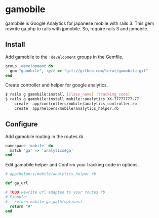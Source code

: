 gamobile
========
gamobile is Google Analytics for japanese mobile with rails 3.
This gem rewrite ga.php to rails with jpmobile.
So, require rails 3 and jpmobile.

Install
-------
Add gamobile to the `:development` groups in the Gemfile.

``` ruby
group :development do
  gem "gamobile", :git => "git://github.com/terut/gamobile.git"
end
```

Create controller and helper for google analytics.

``` bash
$ rails g gamobile:install [class_name] [tracking_code]
$ rails g gamobile:install mobile::analytics XX-77777777-77
    create  app/controllers/mobile/analytics_controller.rb
    create  app/helpers/mobile/analytics_helper.rb
```

Configure
---------

Add gamobile routing in the routes.rb.

``` ruby
namespace 'mobile' do
  match 'ga' => 'analytics#ga'
end
```

Edit gamobile helper and Confirm your tracking code in options.

``` ruby
# app/helpers/mobile/analytics_helper.rb

def ga_url

# TODO Rewrite url adapted to your routes.rb
# Example:
#   return mobile_ga_path(options)
  return "#" 
end
```


